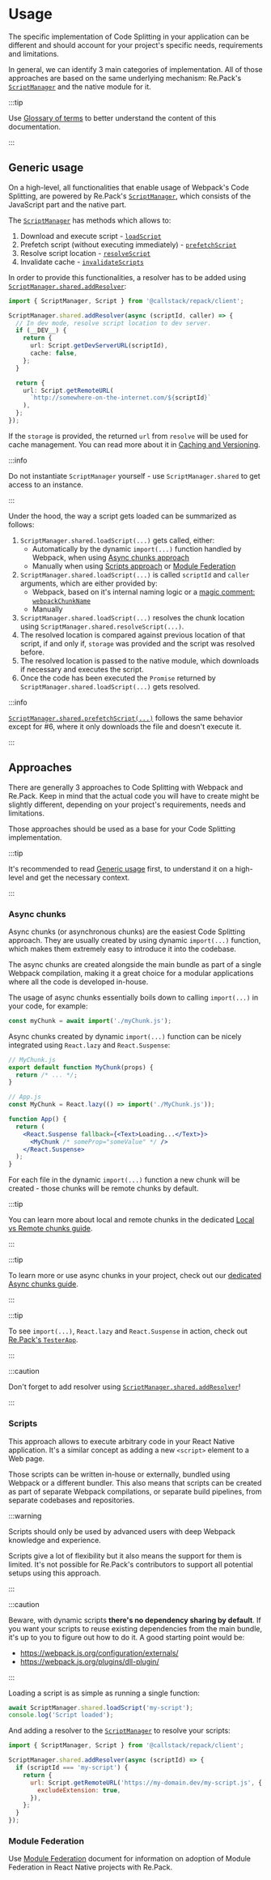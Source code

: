 # Usage

The specific implementation of Code Splitting in your application can be different and should account for your project's specific needs, requirements and limitations.

In general, we can identify 3 main categories of implementation. All of those approaches are based on the same underlying mechanism: Re.Pack's [`ScriptManager`](../../api/repack/client/classes/ScriptManager) and the native module for it.

:::tip

Use [Glossary of terms](./glossary) to better understand the content of this documentation.

:::

## Generic usage

On a high-level, all functionalities that enable usage of Webpack's Code Splitting, are powered by
Re.Pack's [`ScriptManager`](../../api/repack/client/classes/ScriptManager), which consists of the JavaScript part and the native part.

The [`ScriptManager`](../../api/repack/client/classes/ScriptManager) has methods which allows to:

1. Download and execute script - [`loadScript`](../../api/repack/client/classes/ScriptManager#loadscript)
2. Prefetch script (without executing immediately) - [`prefetchScript`](../../api/repack/client/classes/ScriptManager#prefetchscript)
3. Resolve script location - [`resolveScript`](../../api/repack/client/classes/ScriptManager#resolvescript)
4. Invalidate cache - [`invalidateScripts`](../../api/repack/client/classes/ScriptManager#invalidatescripts)

In order to provide this functionalities, a resolver has to be added using [`ScriptManager.shared.addResolver`](../../api/repack/client/classes/ScriptManager#addresolver):

```ts
import { ScriptManager, Script } from '@callstack/repack/client';

ScriptManager.shared.addResolver(async (scriptId, caller) => {
  // In dev mode, resolve script location to dev server.
  if (__DEV__) {
    return {
      url: Script.getDevServerURL(scriptId),
      cache: false,
    };
  }

  return {
    url: Script.getRemoteURL(
      `http://somewhere-on-the-internet.com/${scriptId}`
    ),
  };
});
```

If the `storage` is provided, the returned `url` from `resolve` will be used for cache management.
You can read more about it in [Caching and Versioning](./caching-versioning).

:::info

Do not instantiate `ScriptManager` yourself - use `ScriptManager.shared` to get access to an instance.

:::

Under the hood, the way a script gets loaded can be summarized as follows:

1. `ScriptManager.shared.loadScript(...)` gets called, either:
   - Automatically by the dynamic `import(...)` function handled by Webpack, when using [Async chunks approach](#async-chunks)
   - Manually when using [Scripts approach](#scripts) or [Module Federation](#module-federation)
2. `ScriptManager.shared.loadScript(...)` is called `scriptId` and `caller` arguments, which are either provided by:
   - Webpack, based on it's internal naming logic or a [magic comment: `webpackChunkName`](https://webpack.js.org/migrate/5/#using--webpackchunkname--)
   - Manually
3. `ScriptManager.shared.loadScript(...)` resolves the chunk location using `ScriptManager.shared.resolveScript(...)`.
4. The resolved location is compared against previous location of that script, if and only if, `storage` was provided and the script was resolved before.
5. The resolved location is passed to the native module, which downloads if necessary and executes the script.
6. Once the code has been executed the `Promise` returned by `ScriptManager.shared.loadScript(...)` gets resolved.

:::info

[`ScriptManager.shared.prefetchScript(...)`](../../api/repack/client/classes/ScriptManager#prefetchscript) follows
the same behavior except for #6, where it only downloads the file and doesn't execute it.

:::

## Approaches

There are generally 3 approaches to Code Splitting with Webpack and Re.Pack. Keep in mind that the
actual code you will have to create might be slightly different, depending on your project's
requirements, needs and limitations.

Those approaches should be used as a base for your Code Splitting implementation.

:::tip

It's recommended to read [Generic usage](#generic-usage) first, to understand it on a high-level and
get the necessary context.

:::

### Async chunks

Async chunks (or asynchronous chunks) are the easiest Code Splitting approach. They are usually
created by using dynamic `import(...)` function, which makes them extremely easy to introduce it
into the codebase.

The async chunks are created alongside the main bundle as part of a single
Webpack compilation, making it a great choice for a modular applications where all the code is
developed in-house.

The usage of async chunks essentially boils down to calling `import(...)` in your code, for example:

```js
const myChunk = await import('./myChunk.js');
```

Async chunks created by dynamic `import(...)` function can be nicely integrated using `React.lazy`
and `React.Suspense`:

```jsx
// MyChunk.js
export default function MyChunk(props) {
  return /* ... */;
}

// App.js
const MyChunk = React.lazy(() => import('./MyChunk.js'));

function App() {
  return (
    <React.Suspense fallback={<Text>Loading...</Text>}>
      <MyChunk /* someProp="someValue" */ />
    </React.Suspense>
  );
}
```

For each file in the dynamic `import(...)` function a new chunk will be created - those chunks will
be remote chunks by default.

:::tip

You can learn more about local and remote chunks in the dedicated [Local vs Remote chunks guide](./local-vs-remote-chunks).

:::

:::tip

To learn more or use async chunks in your project, check out our [dedicated Async chunks guide](./guide-async-chunks).

:::

:::tip

To see `import(...)`, `React.lazy` and `React.Suspense` in action, check out
[Re.Pack's `TesterApp`](https://github.com/callstack/repack/blob/main/packages/TesterApp/src/asyncChunks/AsyncContainer.tsx).

:::

:::caution

Don't forget to add resolver using [`ScriptManager.shared.addResolver`](../../api/repack/client/classes/ScriptManager#addresolver)!

:::

### Scripts

This approach allows to execute arbitrary code in your React Native application.
It's a similar concept as adding a new `<script>` element to a Web page.

Those scripts can be written in-house or externally, bundled using Webpack or a different bundler.
This also means that scripts can be created as part of separate Webpack compilations, or separate
build pipelines, from separate codebases and repositories.

:::warning

Scripts should only be used by advanced users with deep Webpack knowledge and experience.

Scripts give a lot of flexibility but it also means the support for them is limited. It's not possible for Re.Pack's
contributors to support all potential setups using this approach.

:::

:::caution

Beware, with dynamic scripts **there's no dependency sharing by default**. If you want your scripts
to reuse existing dependencies from the main bundle, it's up to you to figure out how to do it.
A good starting point would be:

- https://webpack.js.org/configuration/externals/
- https://webpack.js.org/plugins/dll-plugin/

:::

Loading a script is as simple as running a single function:

```js
await ScriptManager.shared.loadScript('my-script');
console.log('Script loaded');
```

And adding a resolver to the [`ScriptManager`](../../api/repack/client/classes/ScriptManager#addResolver) to resolve your
scripts:

```js
import { ScriptManager, Script } from '@callstack/repack/client';

ScriptManager.shared.addResolver(async (scriptId) => {
  if (scriptId === 'my-script') {
    return {
      url: Script.getRemoteURL('https://my-domain.dev/my-script.js', {
        excludeExtension: true,
      }),
    };
  }
});
```

### Module Federation

Use [Module Federation](../module-federation) document for information on adoption of Module Federation in React Native projects with Re.Pack.
